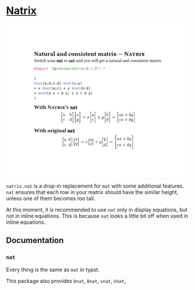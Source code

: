 # [Natrix](https://github.com/Enter-tainer/Natrix)

![](natrix.svg)

`natrix.nat` is a drop-in replacement for `mat` with some additional features. `nat` ensures that each row in your matrix should have the similar height, unless one of them becomes too tall.

At this moment, it is recommended to use `nat` only in display equations, but not in inline equations. This is because `nat` looks a little bit off when used in inline equations.

## Documentation

### `nat`

Every thing is the same as `mat` in typst.

This package also provides `bnat`, `Bnat`, `vnat`, `Vnat`,

